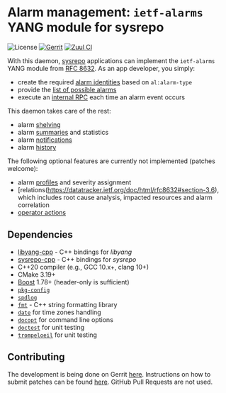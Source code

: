 # Alarm management: `ietf-alarms` YANG module for sysrepo

![License](https://img.shields.io/github/license/CESNET/sysrepo-ietf-alarms)
[![Gerrit](https://img.shields.io/badge/patches-via%20Gerrit-blue)](https://gerrit.cesnet.cz/q/project:CzechLight/sysrepo-ietf-alarms)
[![Zuul CI](https://img.shields.io/badge/zuul-checked-blue)](https://zuul.gerrit.cesnet.cz/t/public/buildsets?project=CzechLight/sysrepo-ietf-alarms)

With this daemon, [sysrepo](https://www.sysrepo.org/) applications can implement the `ietf-alarms` YANG module from [RFC 8632](https://datatracker.ietf.org/doc/html/rfc8632).
As an app developer, you simply:

- create the required [alarm identities](https://datatracker.ietf.org/doc/html/rfc8632#section-3.2) based on `al:alarm-type`
- provide the [list of possible alarms](https://datatracker.ietf.org/doc/html/rfc8632#section-4.2)
- execute an [internal RPC](yang/sysrepo-ietf-alarms%402022-02-17.yang) each time an alarm event occurs

This daemon takes care of the rest:

- alarm [shelving](https://datatracker.ietf.org/doc/html/rfc8632#section-4.1.1)
- alarm [summaries](https://datatracker.ietf.org/doc/html/rfc8632#section-4.3) and statistics
- alarm [notifications](https://datatracker.ietf.org/doc/html/rfc8632#section-4.8)
- alarm [history](https://datatracker.ietf.org/doc/html/rfc8632#section-3.5.1)

The following optional features are currently not implemented (patches welcome):

- alarm [profiles](https://datatracker.ietf.org/doc/html/rfc8632#section-4.6) and severity assignment
- [relations(https://datatracker.ietf.org/doc/html/rfc8632#section-3.6), which includes root cause analysis, impacted resources and alarm correlation
- [operator actions](https://datatracker.ietf.org/doc/html/rfc8632#section-3.5.2)

## Dependencies

- [libyang-cpp](https://github.com/CESNET/libyang-cpp) - C++ bindings for *libyang*
- [sysrepo-cpp](https://github.com/sysrepo/sysrepo-cpp) - C++ bindings for *sysrepo*
- C++20 compiler (e.g., GCC 10.x+, clang 10+)
- CMake 3.19+
- [Boost](https://www.boost.org/) 1.78+ (header-only is sufficient)
- [`pkg-config`](https://www.freedesktop.org/wiki/Software/pkg-config/)
- [`spdlog`](https://github.com/gabime/spdlog)
- [`fmt`](https://fmt.dev/) - C++ string formatting library
- [`date`](https://github.com/HowardHinnant/date) for time zones handling
- [`docopt`](https://github.com/docopt/docopt.cpp) for command line options
- [`doctest`](https://github.com/doctest/doctest) for unit testing
- [`trompeloeil`](https://github.com/rollbear/trompeloeil) for unit testing

## Contributing
The development is being done on Gerrit [here](https://gerrit.cesnet.cz/q/project:CzechLight/sysrepo-ietf-alarms).
Instructions on how to submit patches can be found [here](https://gerrit.cesnet.cz/Documentation/intro-gerrit-walkthrough-github.html).
GitHub Pull Requests are not used.
